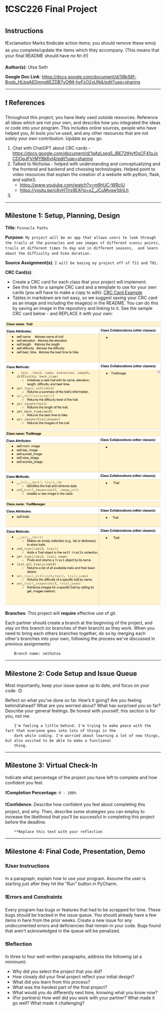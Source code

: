 # ❗CSC226 Final Project

## Instructions

❗️Exclamation Marks ❗️indicate action items; you should remove these emoji as you complete/update the items which 
  they accompany. (This means that your final README should have no ❗️in it!)

**Author(s)**: Utsa Seth

**Google Doc Link**: https://docs.google.com/document/d/1l8k58f-Bypb_HLbgAEDmng6EZDB7yOtM-hvFzO2xUN4/edit?usp=sharing

---

## ❗ ️References 
Throughout this project, you have likely used outside resources. Reference all ideas which are not your own, 
and describe how you integrated the ideas or code into your program. This includes online sources, people who have 
helped you, AI tools you've used, and any other resources that are not solely your own contribution. Update as you go.

1. Chat with ChatGPT about CRC cards - https://docs.google.com/document/d/1qAzLseg5_IBE72tHyf0sCF41oJxCDOgJFVrMYBk6vt4/edit?usp=sharing
2. Talked to Nicholas - helped with understanding and conceptualizing and the frontend and backend and choosing 
   technologies. Helped point to video resources that explain the creation of a website with python, flask, and sqlite3.
   - https://www.youtube.com/watch?v=m9hUC-WRclU
   - https://youtu.be/c8yHTlrs9EA?si=xZ_JCuMyqw1driLh
3. 
---

## Milestone 1: Setup, Planning, Design

**Title**: `Pinnacle Paths`

**Purpose**: `My project will be an app that allows users to look through the trails at the pinnacles and see images
of different scenic points, trails at different times fo day and in different seasons, 
and learn about the difficulty and hike duration.`

**Source Assignment(s)**: `I will be basing my project off of T12 and T01.`

**CRC Card(s)**:
  - Create a CRC card for each class that your project will implement.
  - See this link for a sample CRC card and a template to use for your own cards (you will have to make a copy to edit):
    [CRC Card Example](https://docs.google.com/document/d/1JE_3Qmytk_JGztRqkPXWACJwciPH61VCx3idIlBCVFY/edit?usp=sharing)
  - Tables in markdown are not easy, so we suggest saving your CRC card as an image and including the image(s) in the 
    README. You can do this by saving an image in the repository and linking to it. See the sample CRC card below - 
    and REPLACE it with your own:

![Trail Image](documentation/trail.png)
![TrailImages Image](documentation/trailimage.png)
![Trail Manager CRC](documentation/trailmanager.png)

**Branches**: This project will **require** effective use of git. 

Each partner should create a branch at the beginning of the project, and stay on this branch (or branches of their 
branch) as they work. When you need to bring each others branches together, do so by merging each other's branches 
into your own, following the process we've discussed in previous assignments: 

```
    Branch name: sethutsa
```
---

## Milestone 2: Code Setup and Issue Queue

Most importantly, keep your issue queue up to date, and focus on your code. 🙃

Reflect on what you’ve done so far. How’s it going? Are you feeling behind/ahead? What are you worried about? 
What has surprised you so far? Describe your general feelings. Be honest with yourself; this section is for you, not me.

```
    I'm feeling a little behind. I'm trying to make peace with the fact that everyone goes into lots of things in the 
    dark while coding. I'm worried about learning a lot of new things, but also excited to be able to make a functional 
    thing.
```

---

## Milestone 3: Virtual Check-In

Indicate what percentage of the project you have left to complete and how confident you feel. 

❗️**Completion Percentage**: `0 - 100%`

❗️**Confidence**: Describe how confident you feel about completing this project, and why. Then, describe some 
  strategies you can employ to increase the likelihood that you'll be successful in completing this project 
  before the deadline.

```
    **Replace this text with your reflection
```

---

## Milestone 4: Final Code, Presentation, Demo

### ❗User Instructions
In a paragraph, explain how to use your program. Assume the user is starting just after they hit the "Run" button 
in PyCharm. 

### ❗Errors and Constraints
Every program has bugs or features that had to be scrapped for time. These bugs should be tracked in the issue queue. 
You should already have a few items in here from the prior weeks. Create a new issue for any undocumented errors and 
deficiencies that remain in your code. Bugs found that aren't acknowledged in the queue will be penalized.

### ❗Reflection
In three to four well-written paragraphs, address the following (at a minimum):
- Why did you select the project that you did?
- How closely did your final project reflect your initial design?
- What did you learn from this process?
- What was the hardest part of the final project?
- What would you do differently next time, knowing what you know now?
- (For partners) How well did you work with your partner? What made it go well? What made it challenging?
